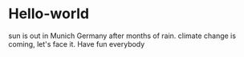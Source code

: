 # Hello-world

sun is out in Munich Germany after months of rain. climate change is coming, let's face it.
Have fun everybody
